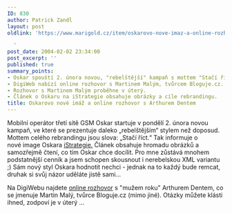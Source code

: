 ```yaml
---
ID: 830
author: Patrick Zandl
layout: post
oldlink: 'https://www.marigold.cz/item/oskarovo-nove-imaz-a-online-rozhovor-s-arthurem-dentem

  '
post_date: 2004-02-02 23:34:00
post_excerpt: ''
published: true
summary_points:
- Oskar spouští 2. února novou, "rebelštější" kampaň s mottem "Stačí říct".
- DigiWeb nabízí online rozhovor s Martinem Malým, tvůrcem Bloguje.cz.
- Rozhovor s Martinem Malým proběhne v úterý.
- Článek o Oskaru na iStrategie obsahuje obrázky a cíle rebrandingu.
title: Oskarovo nové imáž a online rozhovor s Arthurem Dentem
---
```


<p>
Mobilní operátor třetí sítě GSM Oskar startuje v pondělí 2. února novou kampaň, ve které se prezentuje daleko &#8222;rebelštějším&#8220; stylem než doposud. Mottem celého rebrandingu jsou slova: &#8222;Stačí říct.&#8220; Tak informuje o nové&#160;image Oskara <A href="http://www.istrategie.cz/detail.htm?id=43097" target=_blank>iStrategie.</A> Článek obsahuje hromadu obrázků a samozřejmě čtení, co tím Oskar chce docílit. Pro mne zůstává mnohem podstatnější cenník a jsem schopen skousnout i nerebelskou XML variantu ;) Sám nový styl Oskara hodnotit nechci - jednak na to každý bude remcat, druhak si svůj názor uděláte jistě sami...</p>

<p>
Na DigiWebu najdete <A href="http://www.digiweb.cz/4-10074060-13925150-i00000_d-24" target=_blank>online rozhovor</A> s "mužem roku" Arthurem Dentem, co se jmenuje Martin Malý, tvůrce Bloguje.cz (mimo jiné). Otázky můžete klásti ihned, zodpoví je v úterý ... </p>